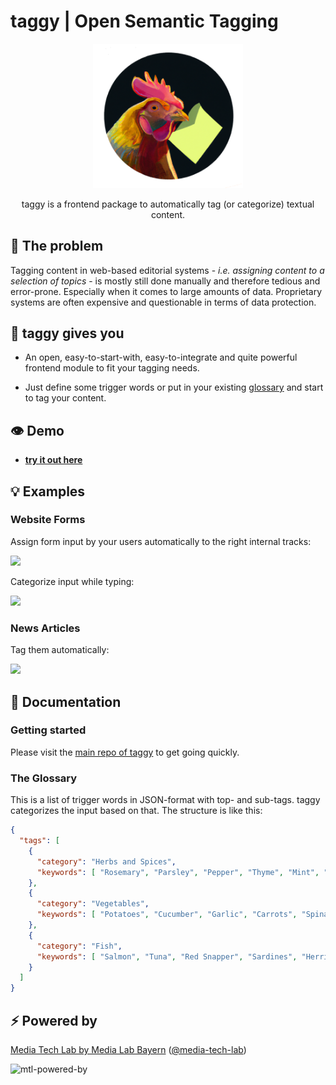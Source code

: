 # taggy | Open Semantic Tagging

<p align="center">
  <img width="240" alt="mtl-taggy" src="https://github.com/open-taggy/website/blob/main/static/img/logo.png">
</p>
<p align="center">
taggy is a frontend package to automatically tag (or categorize) textual content.
</p>

## 🧩 The problem

Tagging content in web-based editorial systems -
*i.e. assigning content to a selection of topics* - 
is mostly still done manually and therefore tedious and error-prone. Especially when it comes to large amounts of data.
Proprietary systems are often expensive and questionable in terms of data protection.

## 🎯 taggy gives you
- An open, easy-to-start-with, easy-to-integrate and quite powerful frontend module to fit your tagging needs.

- Just define some trigger words or put in your existing [glossary](#the-glossary) and start to tag your content. 

## 👁️ Demo

- **[try it out here](https://open-taggy.github.io/demo/)**

## 💡 Examples

### Website Forms
Assign form input by your users automatically to the right internal tracks:

<img src="/screencasts/screencast-shop_en_submit.gif" width="600" />

Categorize input while typing:

<img src="/screencasts/screencast-fan_en_live.gif" width="600" />

### News Articles
Tag them automatically:

<img src="/screencasts/screencast-media_en_media.gif" width="600" /> 

## 📘 Documentation

### Getting started
Please visit the [main repo of taggy](https://github.com/open-taggy/taggy) to get going quickly.

### The Glossary
This is a list of trigger words in JSON-format with top- and sub-tags. taggy categorizes the input based on that.
The structure is like this:

```json
{
  "tags": [
    {
      "category": "Herbs and Spices",
      "keywords": [ "Rosemary", "Parsley", "Pepper", "Thyme", "Mint", "Chilli", "Basil", "Dill" ]
    },
    {
      "category": "Vegetables",
      "keywords": [ "Potatoes", "Cucumber", "Garlic", "Carrots", "Spinach", "Onion", "Mushrooms" ]
    },
    {
      "category": "Fish",
      "keywords": [ "Salmon", "Tuna", "Red Snapper", "Sardines", "Herring", "Flounder", "Bass", "Mackerel" ]
    }
  ]
}

```


## ⚡ Powered by

<a href="https://media-tech-lab.com">Media Tech Lab by Media Lab Bayern</a> (<a href="https://github.com/media-tech-lab">@media-tech-lab</a>)

<img width="240" alt="mtl-powered-by" src="https://user-images.githubusercontent.com/12242651/189848013-001839f4-f866-434c-b1d8-90b195ab738b.png">
